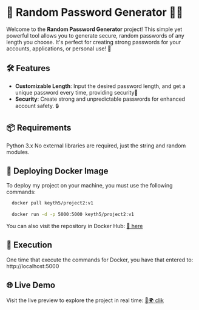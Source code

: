 
# 🔐 Random Password Generator 🧑‍💻
Welcome to the **Random Password Generator** project! This simple yet powerful tool allows you to generate secure, random passwords of any length you choose. It's perfect for creating strong passwords for your accounts, applications, or personal use! 🚀

## 🛠️ Features

- **Customizable Length**: Input the desired password length, and get a unique password every time, providing security🔢
- **Security**: Create strong and unpredictable passwords for enhanced account safety. 🔒

## 📦 Requirements
Python 3.x
No external libraries are required, just the string and random modules.

## 🐳 Deploying Docker Image

To deploy my project on your machine, you must use the following commands:

```bash
  docker pull keyth5/project2:v1
  
  docker run -d -p 5000:5000 keyth5/project2:v1
```
You can also visit the repository in Docker Hub: [🔗 here](https://hub.docker.com/repository/docker/keyth5/project2/general)

##  🔗 Execution

One time that execute the commands for Docker, you have that entered to: http://localhost:5000


## 🌐 Live Demo

Visit the live preview to explore the project in real time: [🔗🌍 clik](https://project2-keyth-production.up.railway.app/)
